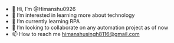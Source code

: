 - 👋 Hi, I’m @Himanshu0926
- 👀 I’m interested in learning more about technology
- 🌱 I’m currently learning RPA
- 💞️ I’m looking to collaborate on any automation project as of now
- 📫 How to reach me himanshusingh8116@gmail.com

<!---
Himanshu0926/Himanshu0926 is a ✨ special ✨ repository because its `README.md` (this file) appears on your GitHub profile.
You can click the Preview link to take a look at your changes.
--->
